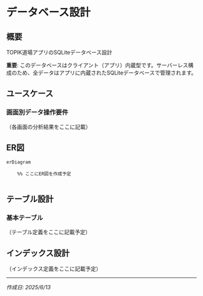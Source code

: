 # データベース設計

## 概要
TOPIK道場アプリのSQLiteデータベース設計

**重要**: このデータベースはクライアント（アプリ）内蔵型です。サーバーレス構成のため、全データはアプリに内蔵されたSQLiteデータベースで管理されます。

## ユースケース

### 画面別データ操作要件

（各画面の分析結果をここに記載）

## ER図

```mermaid
erDiagram
    
    %% ここにER図を作成予定
    
```

## テーブル設計

### 基本テーブル

（テーブル定義をここに記載予定）

## インデックス設計

（インデックス定義をここに記載予定）

---
*作成日: 2025/6/13*